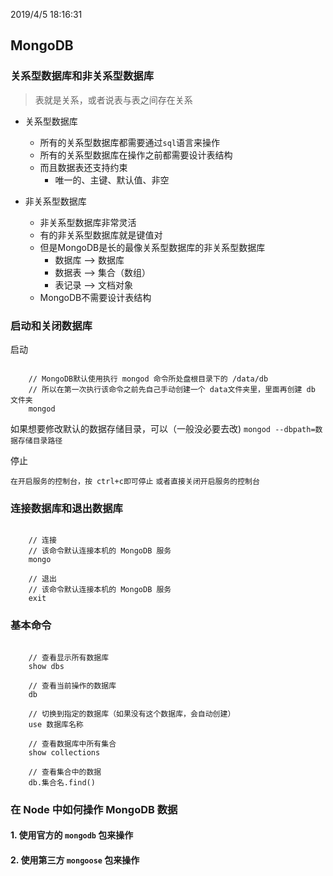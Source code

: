 2019/4/5 18:16:31 

## MongoDB

### 关系型数据库和非关系型数据库

> 表就是关系，或者说表与表之间存在关系

- 关系型数据库
	- 所有的关系型数据库都需要通过`sql`语言来操作
	- 所有的关系型数据库在操作之前都需要设计表结构
	- 而且数据表还支持约束
		- 唯一的、主键、默认值、非空
		
- 非关系型数据库
	- 非关系型数据库非常灵活
	- 有的非关系型数据库就是键值对
	- 但是MongoDB是长的最像关系型数据库的非关系型数据库
		- 数据库 --> 数据库
		- 数据表 --> 集合（数组）
		- 表记录 --> 文档对象
	- MongoDB不需要设计表结构


### 启动和关闭数据库

启动

```
	
	// MongoDB默认使用执行 mongod 命令所处盘根目录下的 /data/db
	// 所以在第一次执行该命令之前先自己手动创建一个 data文件夹里，里面再创建 db 文件夹
	mongod

```

如果想要修改默认的数据存储目录，可以（一般没必要去改)
`mongod --dbpath=数据存储目录路径`


停止

`在开启服务的控制台，按 ctrl+c即可停止`
`或者直接关闭开启服务的控制台`

### 连接数据库和退出数据库

```
	
 	// 连接
	// 该命令默认连接本机的 MongoDB 服务
	mongo

 	// 退出
	// 该命令默认连接本机的 MongoDB 服务
	exit

```

### 基本命令

```

	// 查看显示所有数据库
	show dbs

	// 查看当前操作的数据库
	db

	// 切换到指定的数据库（如果没有这个数据库，会自动创建）
	use 数据库名称

	// 查看数据库中所有集合
	show collections

	// 查看集合中的数据
	db.集合名.find()

```

### 在 Node 中如何操作 MongoDB 数据

#### 1. 使用官方的 `mongodb` 包来操作

#### 2. 使用第三方 `mongoose` 包来操作